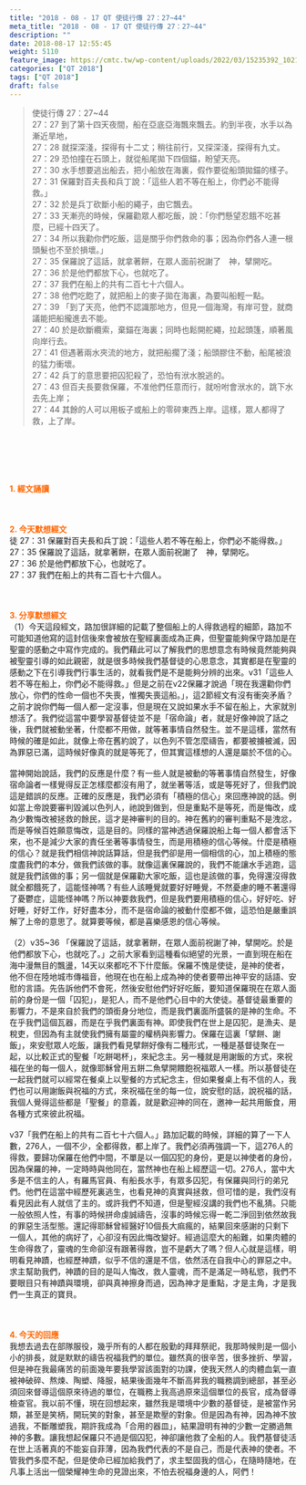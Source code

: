 ```yaml
---
title: "2018 - 08 - 17 QT 使徒行傳 27：27~44"
meta_title: "2018 - 08 - 17 QT 使徒行傳 27：27~44"
description: ""
date: 2018-08-17 12:55:45
weight: 5110
feature_image: https://cmtc.tw/wp-content/uploads/2022/03/15235392_10211799862337740_180693556567566654_o-1.webp
categories: ["QT 2018"]
tags: ["QT 2018"]
draft: false
---
```


<blockquote>使徒行傳 27：27~44<br />
27：27 到了第十四天夜間，船在亞底亞海飄來飄去。約到半夜，水手以為漸近旱地，<br />
27：28 就探深淺，探得有十二丈；稍往前行，又探深淺，探得有九丈。<br />
27：29 恐怕撞在石頭上，就從船尾拋下四個錨，盼望天亮。<br />
27：30 水手想要逃出船去，把小船放在海裏，假作要從船頭拋錨的樣子。<br />
27：31 保羅對百夫長和兵丁說：「這些人若不等在船上，你們必不能得救。」<br />
27：32 於是兵丁砍斷小船的繩子，由它飄去。<br />
27：33 天漸亮的時候，保羅勸眾人都吃飯，說：「你們懸望忍餓不吃甚麼，已經十四天了。<br />
27：34 所以我勸你們吃飯，這是關乎你們救命的事；因為你們各人連一根頭髮也不至於損壞。」<br />
27：35 保羅說了這話，就拿著餅，在眾人面前祝謝了　神，擘開吃。<br />
27：36 於是他們都放下心，也就吃了。<br />
27：37 我們在船上的共有二百七十六個人。<br />
27：38 他們吃飽了，就把船上的麥子拋在海裏，為要叫船輕一點。<br />
27：39 「到了天亮，他們不認識那地方，但見一個海灣，有岸可登，就商議能把船攏進去不能。<br />
27：40 於是砍斷纜索，棄錨在海裏；同時也鬆開舵繩，拉起頭篷，順著風向岸行去。<br />
27：41 但遇著兩水夾流的地方，就把船擱了淺；船頭膠住不動，船尾被浪的猛力衝壞。<br />
27：42 兵丁的意思要把囚犯殺了，恐怕有洑水脫逃的。<br />
27：43 但百夫長要救保羅，不准他們任意而行，就吩咐會洑水的，跳下水去先上岸；<br />
27：44 其餘的人可以用板子或船上的零碎東西上岸。這樣，眾人都得了救，上了岸。</blockquote><br />
&nbsp;<br />
<br />
&nbsp;<br />
<br />
<span style="color: #ff6600;"><strong>1. </strong><strong>經文誦讀</strong></span><br />
<br />
<span style="color: #ff6600;"><strong> </strong></span><br />
<br />
<span style="color: #ff6600;"><strong>2. 今天默想</strong><strong>經文<br />
</strong></span>徒 27：31 保羅對百夫長和兵丁說：「這些人若不等在船上，你們必不能得救。」<br />
27：35 保羅說了這話，就拿著餅，在眾人面前祝謝了　神，擘開吃。<br />
27：36 於是他們都放下心，也就吃了。<br />
27：37 我們在船上的共有二百七十六個人。<br />
<br />
&nbsp;<br />
<br />
<span style="color: #ff6600;"><strong>3. 分享默想經文<br />
</strong></span>（1）今天這段經文，路加很詳細的記載了整個船上的人得救過程的細節，路加不可能知道他寫的這封信後來會被放在聖經裏面成為正典，但聖靈能夠保守路加是在聖靈的感動之中寫作完成的。我們藉此可以了解我們的思想意念有時候竟然能夠與被聖靈引導的如此親密，就是很多時候我們基督徒的心思意念，其實都是在聖靈的感動之下在引導我們行事生活的，就看我們是不是能夠分辨的出來。v31「這些人若不等在船上，你們必不能得救。」但是之前在v22保羅才說過「現在我還勸你們放心，你們的性命一個也不失喪，惟獨失喪這船。」，這2節經文有沒有衝突矛盾？之前才說你們每一個人都一定沒事，但是現在又說如果水手不留在船上，大家就別想活了。我們從這當中要學習基督徒並不是「宿命論」者，就是好像神說了話之後，我們就被動坐著，什麼都不用做，就等著事情自然發生。並不是這樣，當然有時候的確是如此，就像上帝在舊約說了，以色列不管怎麼禱告，都要被擄被滅，因為罪惡已滿，這時候好像真的就是等死了，但其實這樣想的人還是屬於不信的心。<br />
<br />
當神開始說話，我們的反應是什麼？有一些人就是被動的等著事情自然發生，好像宿命論者一樣覺得反正怎樣麼都沒有用了，就坐著等活，或是等死好了，但我們說這是錯誤的反應。正確的反應是，我們必須有「積極的信心」來回應神說的話。例如當上帝說要審判毀滅以色列人，祂說到做到，但是重點不是等死，而是悔改，成為少數悔改被拯救的餘民，這才是神審判的目的。神在舊約的審判重點不是洩忿，而是等候百姓願意悔改，這是目的。同樣的當神透過保羅說船上每一個人都會活下來，也不是減少大家的責任坐著等事情發生，而是用積極的信心等候。什麼是積極的信心？就是我們相信神說話算話，但是我們卻是用一個相信的心，加上積極的態度盡我們的本分，做我們該做的事。就像這裏保羅說的，我們不能讓水手逃跑，這就是我們該做的事；另一個就是保羅勸大家吃飯，這也是該做的事，免得還沒得救就全都餓死了，這能怪神嗎？有些人該睡覺就要好好睡覺，不然憂慮的睡不著還得了憂鬱症，這能怪神嗎？所以神要救我們，但是我們要用積極的信心，好好吃、好好睡，好好工作，好好盡本分，而不是宿命論的被動什麼都不做，這恐怕是嚴重誤解了上帝的意思了。就算要等候，都是喜樂感恩的信心等候。<br />
<br />
（2）v35~36 「保羅說了這話，就拿著餅，在眾人面前祝謝了神，擘開吃。於是他們都放下心，也就吃了。」之前大家看到這種看似絕望的光景，一直到現在船在海中漫無目的飄盪，14天以來都吃不下什麼飯。保羅不愧是使徒，是神的使者，他不但在陸地城市傳福音，他現在也在船上成為神的使者要帶出神平安的話語、安慰的言語。先告訴他們不會死，然後安慰他們好好吃飯，要知道保羅現在在眾人面前的身份是一個「囚犯」，是犯人，而不是他們心目中的大使徒。基督徒最重要的影響力，不是來自於我們的頭銜身分地位，而是我們裏面所盛裝的是神的生命。不在乎我們這個瓦器，而是在乎我們裏面有神。即使我們在世上是囚犯，是漁夫、是稅吏，但因為有主就使我們擁有屬靈的權柄與影響力。保羅在這裏「擘餅、謝飯」，來安慰眾人吃飯，讓我們看見擘餅好像有二種形式，一種是基督徒聚在一起，以比較正式的聖餐「吃餅喝杯」，來紀念主。另一種就是用謝飯的方式，來祝福在坐的每一個人，就像耶穌曾用五餅二魚擘開餵飽祝福眾人一樣。所以基督徒在一起我們就可以經常在餐桌上以聖餐的方式紀念主，但如果餐桌上有不信的人，我們也可以用謝飯與祝福的方式，來祝福在坐的每一位，說安慰的話，說祝福的話，我個人覺得這些都是「聖餐」的意義，就是歡迎神的同在，邀神一起共用飯食，用各種方式來彼此祝福。<br />
<br />
v37「我們在船上的共有二百七十六個人。」路加記載的時候，詳細的算了一下人數，276人，一個不少，全都得救，都上岸了。我們必須再強調一下，這276人的得救，要歸功保羅在他們中間，不單是以一個囚犯的身份，更是以神使者的身份，因為保羅的神，一定時時與他同在，當然神也在船上經歷這一切。276人，當中大多是不信主的人，有羅馬官員、有船長水手，有眾多囚犯，有保羅與同行的弟兄們。他們在這當中經歷死裏逃生，也看見神的真實與拯救，但可惜的是，我們沒有看見因此有人就信了主的。或許我們不知道，但是聖經沒講的我們也不亂猜。只能一般依照人性，有事的時候拼命虔誠禱告，沒事的時候忘得一乾二淨回到依然故我的罪惡生活型態。還記得耶穌曾經醫好10個長大痲瘋的，結果回來感謝的只剩下一個人，其他的病好了，心卻沒有因此悔改變好。經過這麼大的船難，如果肉體的生命得救了，靈魂的生命卻沒有跟著得救，豈不是虧大了嗎？但人心就是這樣，明明看見神蹟，也經歷神蹟，似乎不信的還是不信，依然活在自我中心的罪惡之中。求主幫助我們，神蹟的目的是叫人悔改，救人靈魂，而不是滿足一時私慾，我們不要眼目只有神蹟與環境，卻與真神擦身而過，因為神才是重點，才是主角，才是我們一生真正的寶貝。<br />
<br />
&nbsp;<br />
<br />
<span style="color: #ff6600;"><strong>4. 今天的回應<br />
</strong></span>我想去過去在部隊服役，幾乎所有的人都在殷勤的拜拜祭祀，我那時候則是一個小小的排長，就是默默的禱告祝福我們的單位。雖然真的很辛苦，很多挫折、學習，但是神在我最痛苦的前面幾年要我學習該面對的功課，使我天然人的肉體血氣一直被神破碎、熬煉、陶塑、降服，結果後面幾年不斷高昇我的職務調到總部，甚至必須回來督導這個原來待過的單位，在職務上我高過原來這個單位的長官，成為督導檢查官。我以前不懂，現在回想起來，雖然我是環境中少數的基督徒，是被當作另類，甚至是笑柄，開玩笑的對象，甚至是欺壓的對象。但是因為有神，因為神不放過我，不斷雕塑我，期許我成為「合用的器皿」，結果證明有神的少數一定勝過無神的多數。讓我想起保羅只不過是個囚犯，神卻讓他救了全船的人。我們基督徒活在世上活著真的不能妄自菲薄，因為我們代表的不是自己，而是代表神的使者。不管我們多麼不配，但是使命已經加給我們了，求主堅固我的信心，在隨時隨地，在凡事上活出一個榮耀神生命的見證出來，不怕去祝福身邊的人，阿們！<br />
<br />
&nbsp;<br />
<br />
&nbsp;
        